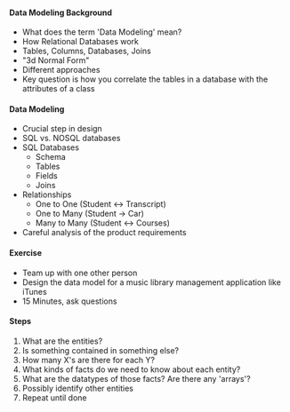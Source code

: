
#### Data Modeling Background
* What does the term 'Data Modeling' mean?
* How Relational Databases work
* Tables, Columns, Databases, Joins
* "3d Normal Form"
* Different approaches
* Key question is how you correlate the tables in a database with the attributes of a class

#### Data Modeling
* Crucial step in design
* SQL vs. NOSQL databases
* SQL Databases
	* Schema
	* Tables
	* Fields
	* Joins
* Relationships
	* One to One (Student <-> Transcript)
	* One to Many (Student -> Car)
	* Many to Many (Student <-> Courses)
* Careful analysis of the product requirements

#### Exercise
* Team up with one other person
* Design the data model for a music library management application like iTunes
* 15 Minutes, ask questions

#### Steps
1. What are the entities?
1. Is something contained in something else?
1. How many X's are there for each Y?
1. What kinds of facts do we need to know about each entity?
1. What are the datatypes of those facts? Are there any 'arrays'?
1. Possibly identify other entities
1. Repeat until done
